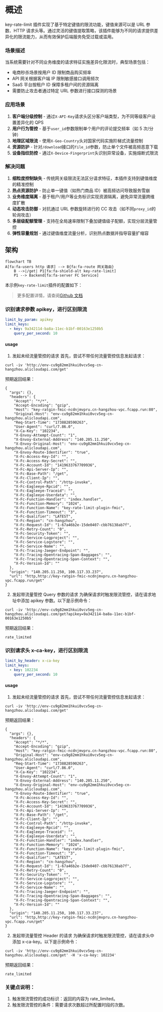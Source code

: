 # 概述

key-rate-limit 插件实现了基于特定键值的限流功能，键值来源可以是 URL 参数、HTTP 请求头等。通过灵活的键值提取策略，该插件能够为不同的请求提供差异化的限流能力，从而有效保护后端服务免受过载或滥用。

### 场景描述

当系统需要针对不同业务维度的请求特征实施差异化限流时，典型场景包括：

- 电商秒杀场景按用户 ID 限制商品购买频率
- API 网关根据客户端 IP 限制敏感接口调用频次
- SaaS 平台按租户 ID 保障多租户间的资源隔离
- 需要防止攻击者通过特定 URL 参数进行接口探测的场景

### 应用场景

1. **客户端分级控制** - 通过`X-API-Key`请求头区分客户端类型，为不同等级客户设置差异化的 QPS
2. **用户行为管控** - 基于`user_id`参数限制单个用户的评论提交频率（如 5 次/分钟）
3. **地理区域限流** - 使用`X-Geo-Country`头对国家代码实施阶梯式流量控制
4. **资源防护** - 针对`/download`接口的`file_id`参数，防止单个文件被高频恶意下载
5. **设备指纹防控** - 通过`X-Device-Fingerprint`头识别异常设备，实施熔断式限流

### 解决问题

1. **细粒度控制缺失** - 传统网关级限流无法区分请求特征，本插件支持到键值维度的精准控制
2. **热点资源防护** - 防止单一键值（如热门商品 ID）被高频访问导致服务雪崩
3. **业务维度隔离** - 基于租户/用户等业务标识实现资源隔离，避免异常流量跨维度扩散
4. **动态攻击防御** - 对抗通过 URL 参数旋转进行的 CC 攻击（如不同`proxy_id`的轮询攻击）
5. **多层级配额管理** - 支持在全局速率限制下叠加键值级子配额，实现分层流量管控
6. **弹性容量规划** - 通过键值维度流量分析，识别热点数据并指导容量扩缩容

## 架构

```mermaid
flowchart TB
A[fa:fa-users http 请求] --> B{fa:fa-route 网关路由}
	B -->|/get| P1[fa:fa-shield-alt key-rate-limit]
	P1 --> Backend[fa:fa-server FC Service]
```

本示例`key-rate-limit`插件的配置如下：

> 更多配置详情，请查阅[Github 文档](https://github.com/alibaba/higress/blob/main/plugins/wasm-cpp/extensions/key_rate_limit/README.md)

### 识别请求参数 apikey，进行区别限流

```yaml
limit_by_param: apikey
limit_keys:
  - key: 9a342114-ba8a-11ec-b1bf-00163e1250b5
    query_per_second: 10
```

#### usage

1. 发起未经流量管控的请求
   首先，尝试不带任何流量管控信息发起请求：

```
curl -iv 'http://env-cu9g82mm1hkui0vcv5eg-cn-hangzhou.alicloudapi.com/get'
```

预期返回结果：

```
{
  "args": {},
  "headers": {
    "Accept": "*/*",
    "Accept-Encoding": "gzip",
    "Host": "key-ratgin-fmic-ncdnjmvpru.cn-hangzhou-vpc.fcapp.run:80",
    "Original-Host": "env-cu9g82mm1hkui0vcv5eg-cn-hangzhou.alicloudapi.com",
    "Req-Start-Time": "1738828590263",
    "User-Agent": "curl/7.86.0",
    "X-Ca-Key": "102234",
    "X-Envoy-Attempt-Count": "1",
    "X-Envoy-External-Address": "140.205.11.250",
    "X-Envoy-Original-Host": "env-cu9g82mm1hkui0vcv5eg-cn-hangzhou.alicloudapi.com",
    "X-Envoy-Route-Identifier": "true",
    "X-Fc-Access-Key-Id": "",
    "X-Fc-Access-Key-Secret": "",
    "X-Fc-Account-Id": "1419633767709936",
    "X-Fc-Api-Server-Ip": "",
    "X-Fc-Base-Path": "/get",
    "X-Fc-Client-Ip": "",
    "X-Fc-Control-Path": "/http-invoke",
    "X-Fc-Eagleeye-Rpcid": "",
    "X-Fc-Eagleeye-Traceid": "",
    "X-Fc-Eagleeye-Userdata": "",
    "X-Fc-Function-Handler": "index.handler",
    "X-Fc-Function-Memory": "1024",
    "X-Fc-Function-Name": "key-rate-limit-plugin-fmic",
    "X-Fc-Function-Timeout": "3",
    "X-Fc-Qualifier": "LATEST",
    "X-Fc-Region": "cn-hangzhou",
    "X-Fc-Request-Id": "1-67a46b2e-15de0407-cbb76138ab7f",
    "X-Fc-Retry-Count": "0",
    "X-Fc-Security-Token": "",
    "X-Fc-Service-Logproject": "",
    "X-Fc-Service-Logstore": "",
    "X-Fc-Service-Name": "",
    "X-Fc-Tracing-Jaeger-Endpoint": "",
    "X-Fc-Tracing-Opentracing-Span-Baggages": "",
    "X-Fc-Tracing-Opentracing-Span-Context": "",
    "X-Fc-Version-Id": ""
  },
  "origin": "140.205.11.250, 100.117.33.237",
  "url": "http,http://key-ratgin-fmic-ncdnjmvpru.cn-hangzhou-vpc.fcapp.run/get"
}
```

2. 发起带流量管控 Query 参数的请求
   为确保请求时触发限流管控，请在请求地址中添加 apikey 参数。以下是示例命令：

```
curl -iv 'http://env-cu9g82mm1hkui0vcv5eg-cn-hangzhou.alicloudapi.com/get?apikey=9a342114-ba8a-11ec-b1bf-00163e1250b5'
```

预期返回结果：

```
rate_limited
```

### 识别请求头 x-ca-key，进行区别限流

```yaml
limit_by_header: x-ca-key
limit_keys:
  - key: 102234
    query_per_second: 10
```

#### usage

1. 发起未经流量管控的请求
   首先，尝试不带任何流量管控信息发起请求：

```
curl -iv 'http://env-cu9g82mm1hkui0vcv5eg-cn-hangzhou.alicloudapi.com/get'
```

预期返回结果：

```
{
  "args": {},
  "headers": {
    "Accept": "*/*",
    "Accept-Encoding": "gzip",
    "Host": "key-ratgin-fmic-ncdnjmvpru.cn-hangzhou-vpc.fcapp.run:80",
    "Original-Host": "env-cu9g82mm1hkui0vcv5eg-cn-hangzhou.alicloudapi.com",
    "Req-Start-Time": "1738828590263",
    "User-Agent": "curl/7.86.0",
    "X-Ca-Key": "102234",
    "X-Envoy-Attempt-Count": "1",
    "X-Envoy-External-Address": "140.205.11.250",
    "X-Envoy-Original-Host": "env-cu9g82mm1hkui0vcv5eg-cn-hangzhou.alicloudapi.com",
    "X-Envoy-Route-Identifier": "true",
    "X-Fc-Access-Key-Id": "",
    "X-Fc-Access-Key-Secret": "",
    "X-Fc-Account-Id": "1419633767709936",
    "X-Fc-Api-Server-Ip": "",
    "X-Fc-Base-Path": "/get",
    "X-Fc-Client-Ip": "",
    "X-Fc-Control-Path": "/http-invoke",
    "X-Fc-Eagleeye-Rpcid": "",
    "X-Fc-Eagleeye-Traceid": "",
    "X-Fc-Eagleeye-Userdata": "",
    "X-Fc-Function-Handler": "index.handler",
    "X-Fc-Function-Memory": "1024",
    "X-Fc-Function-Name": "key-rate-limit-plugin-fmic",
    "X-Fc-Function-Timeout": "3",
    "X-Fc-Qualifier": "LATEST",
    "X-Fc-Region": "cn-hangzhou",
    "X-Fc-Request-Id": "1-67a46b2e-15de0407-cbb76138ab7f",
    "X-Fc-Retry-Count": "0",
    "X-Fc-Security-Token": "",
    "X-Fc-Service-Logproject": "",
    "X-Fc-Service-Logstore": "",
    "X-Fc-Service-Name": "",
    "X-Fc-Tracing-Jaeger-Endpoint": "",
    "X-Fc-Tracing-Opentracing-Span-Baggages": "",
    "X-Fc-Tracing-Opentracing-Span-Context": "",
    "X-Fc-Version-Id": ""
  },
  "origin": "140.205.11.250, 100.117.33.237",
  "url": "http,http://key-ratgin-fmic-ncdnjmvpru.cn-hangzhou-vpc.fcapp.run/get"
}
```

2. 发起带流量管控 Header 的请求
   为确保请求时触发限流管控，请在请求头中添加 x-ca-key。以下是示例命令：

```
curl -iv 'http://env-cu9g82mm1hkui0vcv5eg-cn-hangzhou.alicloudapi.com/get' -H 'x-ca-key: 102234'
```

预期返回结果：

```
rate_limited
```

### 关键点说明：

1. 触发限流管控的成功标识：返回的内容为 rate_limited。
2. 触发限流管控的条件：需要请求次数超过所配置时段的次数。
